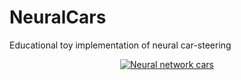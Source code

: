 # NeuralCars
Educational toy implementation of neural car-steering
<div align="center">
  <a href="https://www.youtube.com/watch?v=XYjilDHpKaE"><img src="https://img.youtube.com/vi/XYjilDHpKaE/0.jpg" alt="Neural network cars"></a>
</div>
